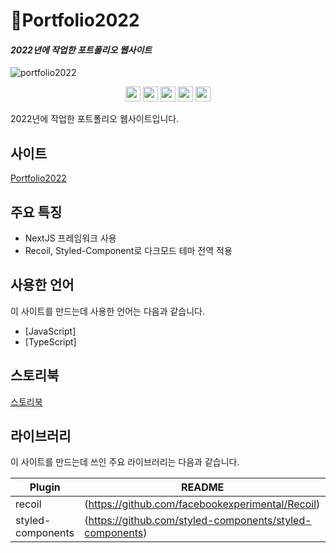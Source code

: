 # 💯Portfolio2022

#### _2022년에 작업한 포트폴리오 웹사이트_
![portfolio2022](https://user-images.githubusercontent.com/72803184/181668528-1a983a4d-988c-458c-b7cb-f04a5666d958.png)


<p align="center">
  <img src="https://img.shields.io/badge/TypeScript-323330?style=flat-square&logo=TypeScript&logoColor=#3178C6" height="24" />
  <img src="https://img.shields.io/badge/NextJS-323330?style=flat-square&logo=Next.js&logoColor=#000000" height="24" />
  <img src="https://img.shields.io/badge/styledComponents-323330?style=flat-square&logo=styled-components&logoColor=#DB7093" height="24" />
  <img src="https://img.shields.io/badge/Vercel-323330?style=flat-square&logo=Vercel&logoColor=#000000" height="24" />
  <img src="https://img.shields.io/badge/Storybook-323330?style=flat-square&logo=Storybook&logoColor=#FF4785" height="24" />
</p>

2022년에 작업한 포트폴리오 웹사이트입니다. 

## 사이트

[Portfolio2022](https://portfolio2022-puce.vercel.app/)

## 주요 특징


- NextJS 프레임워크 사용
- Recoil, Styled-Component로 다크모드 테마 전역 적용

## 사용한 언어

이 사이트를 만드는데 사용한 언어는 다음과 같습니다.

- [JavaScript]
- [TypeScript]



## 스토리북

[스토리북](https://www.chromatic.com/build?appId=62e1e051496c124c91b6e054&number=13)


## 라이브러리

이 사이트를 만드는데 쓰인 주요 라이브러리는 다음과 같습니다.

| Plugin | README |
| ------ | ------ |
| recoil | (https://github.com/facebookexperimental/Recoil) |
| styled-components | (https://github.com/styled-components/styled-components) |




